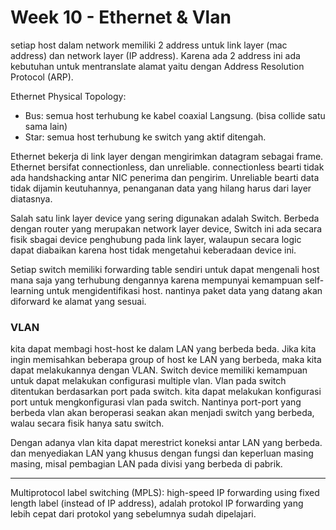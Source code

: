 # Week 10 - Ethernet & Vlan

setiap host dalam network memiliki 2 address untuk link layer (mac address) dan network layer (IP address). Karena ada 2 address ini ada kebutuhan untuk mentranslate alamat yaitu dengan Address Resolution Protocol (ARP). 

Ethernet Physical Topology:
- Bus:  semua host terhubung ke kabel coaxial Langsung. (bisa collide satu sama lain)
- Star: semua host terhubung ke switch yang aktif ditengah.

Ethernet bekerja di link layer dengan mengirimkan datagram sebagai frame. Ethernet bersifat connectionless, dan unreliable. connectionless bearti tidak ada handshacking antar NIC penerima dan pengirim.  Unreliable bearti data tidak dijamin keutuhannya, penanganan data yang hilang harus dari layer diatasnya.

Salah satu link layer device yang sering digunakan adalah Switch. Berbeda dengan router yang merupakan network layer device, Switch ini ada secara fisik sbagai device penghubung pada link layer, walaupun secara logic dapat diabaikan karena host tidak mengetahui keberadaan device ini. 

Setiap switch memiliki forwarding table sendiri untuk dapat mengenali host mana saja yang terhubung dengannya karena mempunyai kemampuan self-learning untuk mengidentifikasi host. nantinya paket data yang datang akan diforward ke alamat yang sesuai. 

### VLAN
kita dapat membagi host-host ke dalam LAN yang berbeda beda. Jika kita ingin memisahkan beberapa group of host ke LAN yang berbeda, maka kita dapat melakukannya dengan VLAN. Switch device memiliki kemampuan untuk dapat melakukan configurasi multiple vlan. Vlan pada switch ditentukan berdasarkan port pada switch. kita dapat melakukan konfigurasi port untuk mengkonfigurasi vlan pada switch. Nantinya port-port yang berbeda vlan akan beroperasi seakan akan menjadi switch yang berbeda, walau secara fisik hanya satu switch. 

Dengan adanya vlan kita dapat merestrict koneksi antar LAN yang berbeda. dan menyediakan LAN yang khusus dengan fungsi dan keperluan masing masing, misal pembagian LAN pada divisi yang berbeda di pabrik. 

--- 
Multiprotocol label switching (MPLS): high-speed IP forwarding using fixed length label (instead of IP address), adalah protokol IP forwarding yang lebih cepat dari protokol yang sebelumnya sudah dipelajari. 
